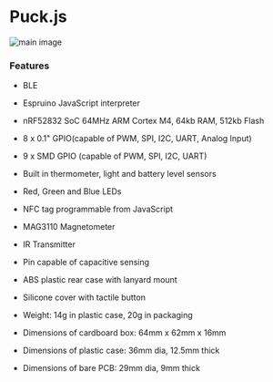 # Puck.js
![main image](http://www.espruino.com/refimages/Puck.js_board.jpg)

### Features
 - BLE
 - Espruino JavaScript interpreter
 - nRF52832 SoC 64MHz ARM Cortex M4, 64kb RAM, 512kb Flash
 - 8 x 0.1" GPIO(capable of PWM, SPI, I2C, UART, Analog Input)
 - 9 x SMD GPIO (capable of PWM, SPI, I2C, UART)
 - Built in thermometer, light and battery level sensors
 - Red, Green and Blue LEDs
 - NFC tag programmable from JavaScript

 - MAG3110 Magnetometer
 - IR Transmitter
 
 - Pin capable of capacitive sensing
 - ABS plastic rear case with lanyard mount
 - Silicone cover with tactile button
 - Weight: 14g in plastic case, 20g in packaging
 - Dimensions of cardboard box: 64mm x 62mm x 16mm
 - Dimensions of plastic case: 36mm dia, 12.5mm thick
 - Dimensions of bare PCB: 29mm dia, 9mm thick








